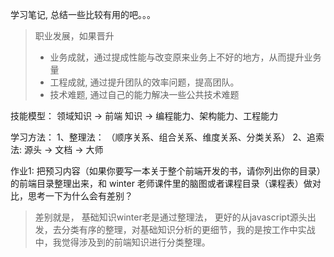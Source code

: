 学习笔记,
总结一些比较有用的吧。。。
> 职业发展，如果晋升
> - 业务成就，通过提成性能与改变原来业务上不好的地方，从而提升业务量
> - 工程成就, 通过提升团队的效率问题，提高团队。
> - 技术难题, 通过自己的能力解决一些公共技术难题

技能模型：
领域知识 -> 前端 知识  -> 编程能力、架构能力、工程能力

学习方法：
1、整理法： （顺序关系、组合关系、维度关系、分类关系）
2、追索法:  源头 -> 文档 -> 大师


作业1: 
把预习内容（如果你要写一本关于整个前端开发的书，请你列出你的目录）的前端目录整理出来，和 winter 老师课件里的脑图或者课程目录（课程表）做对比，思考一下为什么会有差别？
> 差别就是， 基础知识winter老是通过整理法， 更好的从javascript源头出发，去分类有序的整理，对基础知识分析的更细节，我的是按工作中实战中，我觉得涉及到的前端知识进行分类整理。

